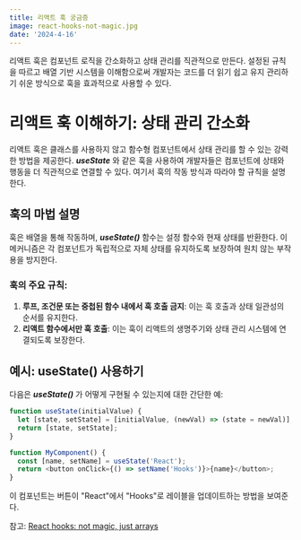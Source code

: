 ```yaml
---
title: 리액트 훅 궁금증
image: react-hooks-not-magic.jpg
date: '2024-4-16'
---
```


리액트 훅은 컴포넌트 로직을 간소화하고 상태 관리를 직관적으로 만든다. 설정된 규칙을 따르고 배열 기반 시스템을 이해함으로써 개발자는 코드를 더 읽기 쉽고 유지 관리하기 쉬운 방식으로 훅을 효과적으로 사용할 수 있다.

# 리액트 훅 이해하기: 상태 관리 간소화

리액트 훅은 클래스를 사용하지 않고 함수형 컴포넌트에서 상태 관리를 할 수 있는 강력한 방법을 제공한다. _**useState**_ 와 같은 훅을 사용하여 개발자들은 컴포넌트에 상태와 행동을 더 직관적으로 연결할 수 있다. 여기서 훅의 작동 방식과 따라야 할 규칙을 설명한다.

## 훅의 마법 설명

훅은 배열을 통해 작동하며, _**useState()**_ 함수는 설정 함수와 현재 상태를 반환한다. 이 메커니즘은 각 컴포넌트가 독립적으로 자체 상태를 유지하도록 보장하여 원치 않는 부작용을 방지한다.

### 훅의 주요 규칙:

1. **루프, 조건문 또는 중첩된 함수 내에서 훅 호출 금지**: 이는 훅 호출과 상태 일관성의 순서를 유지한다.
2. **리액트 함수에서만 훅 호출**: 이는 훅이 리액트의 생명주기와 상태 관리 시스템에 연결되도록 보장한다.

## 예시: **useState()** 사용하기

다음은 _**useState()**_ 가 어떻게 구현될 수 있는지에 대한 간단한 예:

```js
function useState(initialValue) {
  let [state, setState] = [initialValue, (newVal) => (state = newVal)];
  return [state, setState];
}

function MyComponent() {
  const [name, setName] = useState('React');
  return <button onClick={() => setName('Hooks')}>{name}</button>;
}
```

이 컴포넌트는 버튼이 "React"에서 "Hooks"로 레이블을 업데이트하는 방법을 보여준다.

참고: [React hooks: not magic, just arrays](https://medium.com/@ryardley/react-hooks-not-magic-just-arrays-cd4f1857236e)

